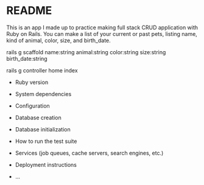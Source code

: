 # README

This is an app I made up to practice making full stack CRUD application with Ruby on Rails. You can make a list of your current or past pets, listing name, kind of animal, color, size, and birth_date.

rails g scaffold name:string animal:string color:string size:string birth_date:string

rails g controller home index


* Ruby version

* System dependencies

* Configuration

* Database creation

* Database initialization

* How to run the test suite

* Services (job queues, cache servers, search engines, etc.)

* Deployment instructions

* ...
